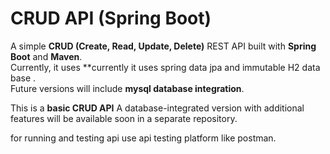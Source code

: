 # CRUD API (Spring Boot)

A simple **CRUD (Create, Read, Update, Delete)** REST API built with **Spring Boot** and **Maven**.  
Currently, it uses **currently it uses spring data jpa and immutable H2 data base .  
Future versions will include **mysql database integration**.

This is a **basic CRUD API**  A database-integrated version with additional features will be available soon in a separate repository.

for running and testing api use api testing platform like postman.  


